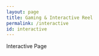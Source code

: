 ```yaml
---
layout: page
title: Gaming & Interactive Reel
permalink: /interactive
id: interactive
---
```


Interactive Page